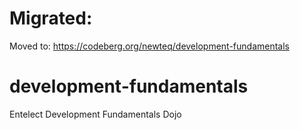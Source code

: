 # Migrated:
Moved to: https://codeberg.org/newteq/development-fundamentals

# development-fundamentals
Entelect Development Fundamentals Dojo
